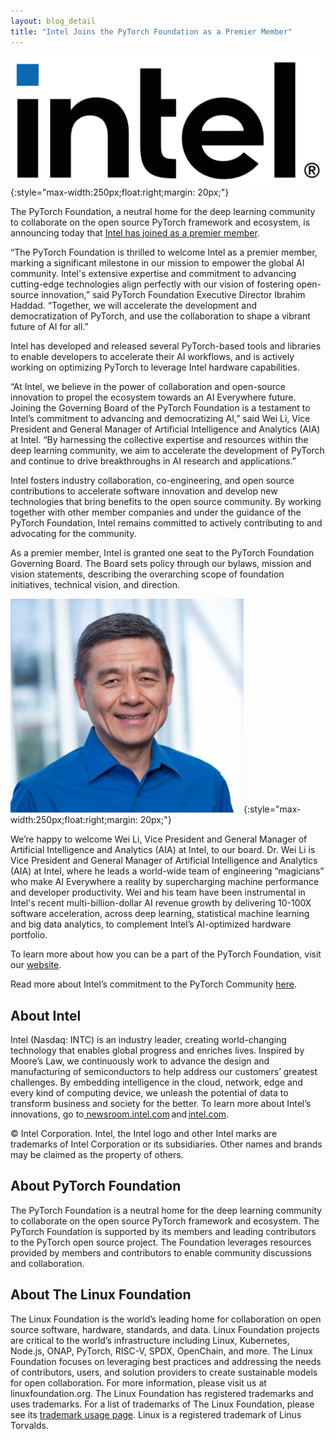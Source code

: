 ```yaml
---
layout: blog_detail
title: "Intel Joins the PyTorch Foundation as a Premier Member"
---
```


![Intel logo](/assets/images/intel-new-logo.svg){:style="max-width:250px;float:right;margin: 20px;"}

The PyTorch Foundation, a neutral home for the deep learning community to collaborate on the open source PyTorch framework and ecosystem, is announcing today that [Intel has joined as a premier member](https://www.intel.com/content/www/us/en/developer/articles/technical/ai-everywhere-intel-joins-pytorch-foundation). 

“The PyTorch Foundation is thrilled to welcome Intel as a premier member, marking a significant milestone in our mission to empower the global AI community. Intel's extensive expertise and commitment to advancing cutting-edge technologies align perfectly with our vision of fostering open-source innovation,” said PyTorch Foundation Executive Director Ibrahim Haddad. “Together, we will accelerate the development and democratization of PyTorch, and use the collaboration to shape a vibrant future of AI for all.”

Intel has developed and released several PyTorch-based tools and libraries to enable developers to accelerate their AI workflows, and is actively working on optimizing PyTorch to leverage Intel hardware capabilities.

“At Intel, we believe in the power of collaboration and open-source innovation to propel the ecosystem towards an AI Everywhere future. Joining the Governing Board of the PyTorch Foundation is a testament to Intel’s commitment to advancing and democratizing AI,” said Wei Li, Vice President and General Manager of Artificial Intelligence and Analytics (AIA) at Intel. “By harnessing the collective expertise and resources within the deep learning community, we aim to accelerate the development of PyTorch and continue to drive breakthroughs in AI research and applications.”

Intel fosters industry collaboration, co-engineering, and open source contributions to accelerate software innovation and develop new technologies that bring benefits to the open source community. By working together with other member companies and under the guidance of the PyTorch Foundation, Intel remains committed to actively contributing to and advocating for the community.

As a premier member, Intel is granted one seat to the PyTorch Foundation Governing Board. The Board sets policy through our bylaws, mission and vision statements, describing the overarching scope of foundation initiatives, technical vision, and direction.

![Wei Li](/assets/images/wei-li.jpg){:style="max-width:250px;float:right;margin: 20px;"}

We’re happy to welcome Wei Li, Vice President and General Manager of Artificial Intelligence and Analytics (AIA)  at Intel, to our board.  Dr. Wei Li is Vice President and General Manager of Artificial Intelligence and Analytics (AIA) at Intel, where he leads a world-wide team of engineering “magicians” who make AI Everywhere a reality by supercharging machine performance and developer productivity.  Wei and his team have been instrumental in Intel's recent multi-billion-dollar AI revenue growth by delivering 10-100X software acceleration, across deep learning, statistical machine learning and big data analytics, to complement Intel’s AI-optimized hardware portfolio.  

To learn more about how you can be a part of the PyTorch Foundation, visit our [website](https://pytorch.org/join).

Read more about Intel’s commitment to the PyTorch Community [here](https://www.intel.com/content/www/us/en/developer/articles/technical/ai-everywhere-intel-joins-pytorch-foundation).

## About Intel

Intel (Nasdaq: INTC) is an industry leader, creating world-changing technology that enables global progress and enriches lives. Inspired by Moore’s Law, we continuously work to advance the design and manufacturing of semiconductors to help address our customers’ greatest challenges. By embedding intelligence in the cloud, network, edge and every kind of computing device, we unleash the potential of data to transform business and society for the better. To learn more about Intel’s innovations, go to[ newsroom.intel.com](https://newsroom.intel.com/) and [intel.com](https://intel.com/). 

© Intel Corporation. Intel, the Intel logo and other Intel marks are trademarks of Intel Corporation or its subsidiaries. Other names and brands may be claimed as the property of others.

## About  PyTorch Foundation

The PyTorch Foundation is a neutral home for the deep learning community to collaborate on the open source PyTorch framework and ecosystem. The PyTorch Foundation is supported by its members and leading contributors to the PyTorch open source project. The Foundation leverages resources provided by members and contributors to enable community discussions and collaboration.

## About The Linux Foundation

The Linux Foundation is the world’s leading home for collaboration on open source software, hardware, standards, and data. Linux Foundation projects are critical to the world’s infrastructure including Linux, Kubernetes, Node.js, ONAP, PyTorch, RISC-V, SPDX, OpenChain, and more. The Linux Foundation focuses on leveraging best practices and addressing the needs of contributors, users, and solution providers to create sustainable models for open collaboration. For more information, please visit us at linuxfoundation.org. The Linux Foundation has registered trademarks and uses trademarks. For a list of trademarks of The Linux Foundation, please see its [trademark usage page](www.linuxfoundation.org/trademark-usage). Linux is a registered trademark of Linus Torvalds.